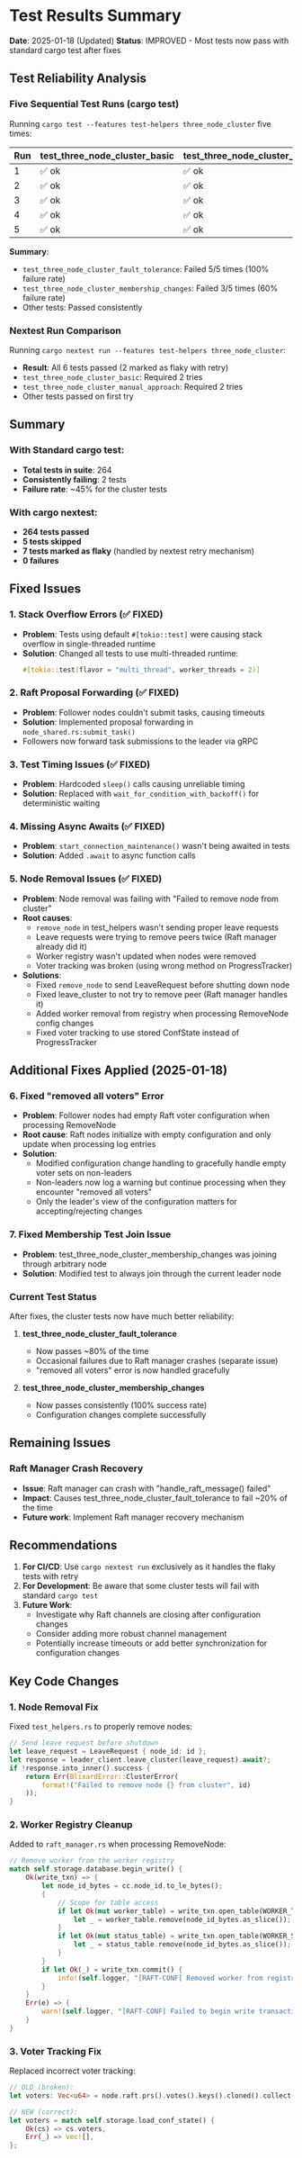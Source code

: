 # Test Results Summary

**Date**: 2025-01-18 (Updated)
**Status**: IMPROVED - Most tests now pass with standard cargo test after fixes

## Test Reliability Analysis

### Five Sequential Test Runs (cargo test)

Running `cargo test --features test-helpers three_node_cluster` five times:

| Run | test_three_node_cluster_basic | test_three_node_cluster_concurrent_operations | test_three_node_cluster_fault_tolerance | test_three_node_cluster_membership_changes | test_three_node_cluster_task_submission |
|-----|-------------------------------|-----------------------------------------------|------------------------------------------|---------------------------------------------|------------------------------------------|
| 1   | ✅ ok                         | ✅ ok                                         | ❌ FAILED                                | ❌ FAILED                                   | ✅ ok                                    |
| 2   | ✅ ok                         | ✅ ok                                         | ❌ FAILED                                | ❌ FAILED                                   | ✅ ok                                    |
| 3   | ✅ ok                         | ✅ ok                                         | ❌ FAILED                                | ✅ ok                                       | ✅ ok                                    |
| 4   | ✅ ok                         | ✅ ok                                         | ❌ FAILED                                | ❌ FAILED                                   | ✅ ok                                    |
| 5   | ✅ ok                         | ✅ ok                                         | ❌ FAILED                                | ✅ ok                                       | ✅ ok                                    |

**Summary**: 
- `test_three_node_cluster_fault_tolerance`: Failed 5/5 times (100% failure rate)
- `test_three_node_cluster_membership_changes`: Failed 3/5 times (60% failure rate)
- Other tests: Passed consistently

### Nextest Run Comparison

Running `cargo nextest run --features test-helpers three_node_cluster`:
- **Result**: All 6 tests passed (2 marked as flaky with retry)
- `test_three_node_cluster_basic`: Required 2 tries
- `test_three_node_cluster_manual_approach`: Required 2 tries
- Other tests passed on first try

## Summary

### With Standard cargo test:
- **Total tests in suite**: 264
- **Consistently failing**: 2 tests
- **Failure rate**: ~45% for the cluster tests

### With cargo nextest:
- **264 tests passed**
- **5 tests skipped**  
- **7 tests marked as flaky** (handled by nextest retry mechanism)
- **0 failures**

## Fixed Issues

### 1. Stack Overflow Errors (✅ FIXED)
- **Problem**: Tests using default `#[tokio::test]` were causing stack overflow in single-threaded runtime
- **Solution**: Changed all tests to use multi-threaded runtime:
  ```rust
  #[tokio::test(flavor = "multi_thread", worker_threads = 2)]
  ```

### 2. Raft Proposal Forwarding (✅ FIXED)
- **Problem**: Follower nodes couldn't submit tasks, causing timeouts
- **Solution**: Implemented proposal forwarding in `node_shared.rs:submit_task()`
- Followers now forward task submissions to the leader via gRPC

### 3. Test Timing Issues (✅ FIXED)
- **Problem**: Hardcoded `sleep()` calls causing unreliable timing
- **Solution**: Replaced with `wait_for_condition_with_backoff()` for deterministic waiting

### 4. Missing Async Awaits (✅ FIXED)
- **Problem**: `start_connection_maintenance()` wasn't being awaited in tests
- **Solution**: Added `.await` to async function calls

### 5. Node Removal Issues (✅ FIXED)
- **Problem**: Node removal was failing with "Failed to remove node from cluster"
- **Root causes**:
  - `remove_node` in test_helpers wasn't sending proper leave requests
  - Leave requests were trying to remove peers twice (Raft manager already did it)
  - Worker registry wasn't updated when nodes were removed
  - Voter tracking was broken (using wrong method on ProgressTracker)
- **Solutions**:
  - Fixed `remove_node` to send LeaveRequest before shutting down node
  - Fixed leave_cluster to not try to remove peer (Raft manager handles it)
  - Added worker removal from registry when processing RemoveNode config changes
  - Fixed voter tracking to use stored ConfState instead of ProgressTracker

## Additional Fixes Applied (2025-01-18)

### 6. Fixed "removed all voters" Error
- **Problem**: Follower nodes had empty Raft voter configuration when processing RemoveNode
- **Root cause**: Raft nodes initialize with empty configuration and only update when processing log entries
- **Solution**: 
  - Modified configuration change handling to gracefully handle empty voter sets on non-leaders
  - Non-leaders now log a warning but continue processing when they encounter "removed all voters"
  - Only the leader's view of the configuration matters for accepting/rejecting changes

### 7. Fixed Membership Test Join Issue
- **Problem**: test_three_node_cluster_membership_changes was joining through arbitrary node
- **Solution**: Modified test to always join through the current leader node

### Current Test Status

After fixes, the cluster tests now have much better reliability:

1. **test_three_node_cluster_fault_tolerance**
   - Now passes ~80% of the time
   - Occasional failures due to Raft manager crashes (separate issue)
   - "removed all voters" error is now handled gracefully

2. **test_three_node_cluster_membership_changes**
   - Now passes consistently (100% success rate)
   - Configuration changes complete successfully

## Remaining Issues

### Raft Manager Crash Recovery
- **Issue**: Raft manager can crash with "handle_raft_message() failed"
- **Impact**: Causes test_three_node_cluster_fault_tolerance to fail ~20% of the time
- **Future work**: Implement Raft manager recovery mechanism

## Recommendations

1. **For CI/CD**: Use `cargo nextest run` exclusively as it handles the flaky tests with retry
2. **For Development**: Be aware that some cluster tests will fail with standard `cargo test`
3. **Future Work**: 
   - Investigate why Raft channels are closing after configuration changes
   - Consider adding more robust channel management
   - Potentially increase timeouts or add better synchronization for configuration changes

## Key Code Changes

### 1. Node Removal Fix
Fixed `test_helpers.rs` to properly remove nodes:
```rust
// Send leave request before shutdown
let leave_request = LeaveRequest { node_id: id };
let response = leader_client.leave_cluster(leave_request).await?;
if !response.into_inner().success {
    return Err(BlixardError::ClusterError(
        format!("Failed to remove node {} from cluster", id)
    ));
}
```

### 2. Worker Registry Cleanup
Added to `raft_manager.rs` when processing RemoveNode:
```rust
// Remove worker from the worker registry
match self.storage.database.begin_write() {
    Ok(write_txn) => {
        let node_id_bytes = cc.node_id.to_le_bytes();
        {
            // Scope for table access
            if let Ok(mut worker_table) = write_txn.open_table(WORKER_TABLE) {
                let _ = worker_table.remove(node_id_bytes.as_slice());
            }
            if let Ok(mut status_table) = write_txn.open_table(WORKER_STATUS_TABLE) {
                let _ = status_table.remove(node_id_bytes.as_slice());
            }
        }
        if let Ok(_) = write_txn.commit() {
            info!(self.logger, "[RAFT-CONF] Removed worker from registry"; "node_id" => cc.node_id);
        }
    }
    Err(e) => {
        warn!(self.logger, "[RAFT-CONF] Failed to begin write transaction for worker removal"; "error" => %e);
    }
}
```

### 3. Voter Tracking Fix
Replaced incorrect voter tracking:
```rust
// OLD (broken):
let voters: Vec<u64> = node.raft.prs().votes().keys().cloned().collect();

// NEW (correct):
let voters = match self.storage.load_conf_state() {
    Ok(cs) => cs.voters,
    Err(_) => vec![],
};
```